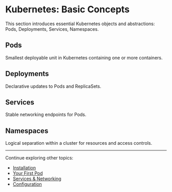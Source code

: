 # Kubernetes: Basic Concepts

This section introduces essential Kubernetes objects and abstractions: Pods, Deployments, Services, Namespaces.

## Pods
Smallest deployable unit in Kubernetes containing one or more containers.

## Deployments
Declarative updates to Pods and ReplicaSets.

## Services
Stable networking endpoints for Pods.

## Namespaces
Logical separation within a cluster for resources and access controls.

---

Continue exploring other topics:
- [Installation](./installation.md)
- [Your First Pod](./first-pod.md)
- [Services & Networking](./services.md)
- [Configuration](./configuration.md)

